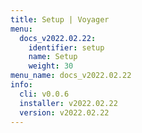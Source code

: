 ```yaml
---
title: Setup | Voyager
menu:
  docs_v2022.02.22:
    identifier: setup
    name: Setup
    weight: 30
menu_name: docs_v2022.02.22
info:
  cli: v0.0.6
  installer: v2022.02.22
  version: v2022.02.22
---
```


